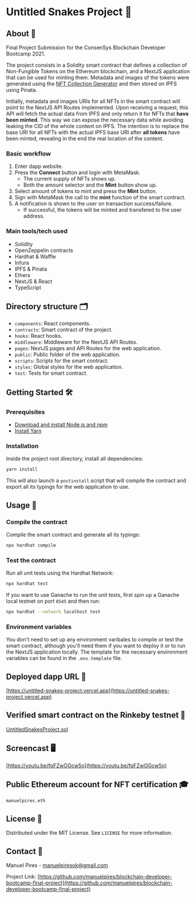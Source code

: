# Untitled Snakes Project 🐍

## About 📖

Final Project Submission for the ConsenSys Blockchain Developer Bootcamp 2021.

The project consists in a Solidity smart contract that defines a collection of Non-Fungible Tokens on the Ethereum blockchain, and a NextJS application that can be used for minting them. Metadata and images of the tokens were generated using the [NFT Collection Generator](https://github.com/manuelpires/nft-collection-generator) and then stored on IPFS using Pinata.

Initially, metadata and images URIs for all NFTs in the smart contract will point to the NextJS API Routes implemented. Upon receiving a request, this API will fetch the actual data from IPFS and only return it for NFTs that **have been minted**. This way we can expose the necessary data while avoiding leaking the CID of the whole content on IPFS. The intention is to replace the base URI for all NFTs with the actual IPFS base URI after **all tokens** have been minted, revealing in the end the real location of the content.

### Basic workflow

1. Enter dapp website.
2. Press the __Connect__ button and login with MetaMask.
   - The current supply of NFTs shows up.
   - Both the amount selector and the __Mint__ button show up.
3. Select amount of tokens to mint and press the __Mint__ button.
4. Sign with MetaMask the call to the __mint__ function of the smart contract.
5. A notification is shown to the user on transaction success/failure.
   - If successful, the tokens will be minted and transfered to the user address.

### Main tools/tech used

- Solidity
- OpenZeppelin contracts
- Hardhat & Waffle
- Infura
- IPFS & Pinata
- Ethers
- NextJS & React
- TypeScript

## Directory structure 🗂

- `components`: React components.
- `contracts`: Smart contract of the project.
- `hooks`: React hooks.
- `middleware`: Middleware for the NextJS API Routes.
- `pages`: NextJS pages and API Routes for the web application.
- `public`: Public folder of the web application.
- `scripts`: Scripts for the smart contract.
- `styles`: Global styles for the web application.
- `test`: Tests for smart contract.

## Getting Started 🛠

### Prerequisites

- [Download and install Node.js and npm](https://docs.npmjs.com/downloading-and-installing-node-js-and-npm)
- [Install Yarn](https://classic.yarnpkg.com/lang/en/docs/install)

### Installation

Inside the project root directory, install all dependencies:

```sh
yarn install
```

This will also launch a `postinstall` script that will compile the contract and export all its typings for the web application to use.

## Usage 👾

### Compile the contract

Compile the smart contract and generate all its typings:

```sh
npx hardhat compile
```

### Test the contract

Run all unit tests using the Hardhat Network:

```sh
npx hardhat test
```

If you want to use Ganache to run the unit tests, first spin up a Ganache local testnet on port `8545` and then run:

```sh
npx hardhat --network localhost test
```

### Environment variables

You don't need to set up any environment varibales to compile or test the smart contract, although you'll need them if you want to deploy it or to run the NextJS application locally. The template for the necessary environment variables can be found in the `.env.template` file.

## Deployed dapp URL 🚀

[https://untitled-snakes-project.vercel.app](https://untitled-snakes-project.vercel.app)

## Verified smart contract on the Rinkeby testnet 🧪

[UntitledSnakesProject.sol](https://rinkeby.etherscan.io/address/0xF82953F87CC4b1AddF3dAd906404c78A55c93b29#code)

## Screencast 🖥

[https://youtu.be/fqFZwOGcw5o](https://youtu.be/fqFZwOGcw5o)

## Public Ethereum account for NFT certification 🎓

`manuelpires.eth`

## License 📜

Distributed under the MIT License. See `LICENSE` for more information.

## Contact 👋

Manuel Pires - manuelpiresok@gmail.com

Project Link: [https://github.com/manuelpires/blockchain-developer-bootcamp-final-project](https://github.com/manuelpires/blockchain-developer-bootcamp-final-project)
